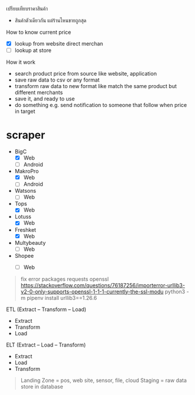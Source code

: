 เปรียบเทียบราคาสินค้า

- สินค้าตัวเดียวกัน แต่ร้านไหนขายถูกสุด


How to know current price

- [x] lookup from website direct merchan
- [ ] lookup at store

How it work

- search product price from source like website,  application
- save raw data to csv or any format
- transform raw data to new format like match the same product but different merchants
- save it, and ready to use
- do something e.g. send notification to someone that follow when price in target

# scraper

- BigC
  - [x] Web
  - [ ] Android
- MakroPro
  - [x] Web
  - [ ] Android
- Watsons
  - [ ] Web
- Tops
  - [x] Web
- Lotuss
  - [x] Web
- Freshket
  - [x] Web
- Multybeauty
  - [ ] Web
- Shopee
  - [ ] Web


> fix error packages requests openssl
> https://stackoverflow.com/questions/76187256/importerror-urllib3-v2-0-only-supports-openssl-1-1-1-currently-the-ssl-modu
> python3 -m pipenv install urllib3==1.26.6


ETL (Extract – Transform – Load)

- Extract
- Transform
- Load

ELT (Extract – Load – Transform)

- Extract
- Load
- Transform


> Landing Zone = pos, web site, sensor, file, cloud
> Staging = raw data store in database
